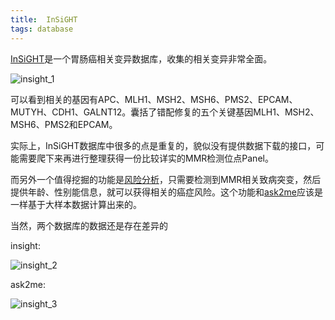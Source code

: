 ```yaml
---
title:  InSiGHT
tags: database
---
```


[InSiGHT](https://www.insight-database.org/)是一个胃肠癌相关变异数据库，收集的相关变异非常全面。

![insight_1](https://raw.githubusercontent.com/pzweuj/pzweuj.github.io/master/downloads/images/InSiGHT_1.jpg)

可以看到相关的基因有APC、MLH1、MSH2、MSH6、PMS2、EPCAM、MUTYH、CDH1、GALNT12。囊括了错配修复的五个关键基因MLH1、MSH2、MSH6、PMS2和EPCAM。

实际上，InSiGHT数据库中很多的点是重复的，貌似没有提供数据下载的接口，可能需要爬下来再进行整理获得一份比较详实的MMR检测位点Panel。

而另外一个值得挖掘的功能是[风险分析](https://www.insight-database.org/#tabs-12)，只需要检测到MMR相关致病突变，然后提供年龄、性别能信息，就可以获得相关的癌症风险。这个功能和[ask2me](https://ask2me.org/)应该是一样基于大样本数据计算出来的。

当然，两个数据库的数据还是存在差异的

insight:

![insight_2](https://raw.githubusercontent.com/pzweuj/pzweuj.github.io/master/downloads/images/InSiGHT_2.jpg)

ask2me:

![insight_3](https://raw.githubusercontent.com/pzweuj/pzweuj.github.io/master/downloads/images/InSiGHT_3.jpg)